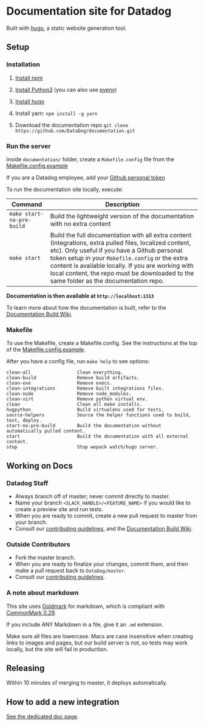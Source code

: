 # Documentation site for Datadog

Built with [hugo][1], a static website generation tool.

## Setup

### Installation

1. [Install npm][2]

2. [Install Python3][3] (you can also use [pyenv][4])

3. [Install hugo][12]

4. Install yarn: `npm install -g yarn`

5. Download the documentation repo `git clone https://github.com/DataDog/documentation.git`

### Run the server

Inside `documentation/` folder, create a `Makefile.config` file from the [Makefile.config.example][5]

If you are a Datadog employee, add your [Github personal token][6]

To run the documentation site locally, execute:

| Command                   | Description                                                                                                                                                                                                                             |
|---------------------------|-----------------------------------------------------------------------------------------------------------------------------------------------------------------------------------------------------------------------------------------|
| `make start-no-pre-build` | Build the lightweight version of the documentation with no extra content                                                                                                                                                                |
| `make start`              | Build the full documentation with all extra content (integrations, extra pulled files, localized content, etc). Only useful if you have a Github personal token setup in your `Makefile.config` or the extra content is available locally. If you are working with local content, the repo must be downloaded to the same folder as the documentation repo. |

**Documentation is then available at `http://localhost:1313`**

To learn more about how the documentation is built, refer to the [Documentation Build Wiki][7].

### Makefile

To use the Makefile, create a Makefile.config. See the instructions at the top of the [Makefile.config.example][5].

After you have a config file, run `make help` to see options:

```text
clean-all                 Clean everything.
clean-build               Remove build artifacts.
clean-exe                 Remove execs.
clean-integrations        Remove built integrations files.
clean-node                Remove node_modules.
clean-virt                Remove python virtual env.
clean                     Clean all make installs.
hugpython                 Build virtualenv used for tests.
source-helpers            Source the helper functions used to build, test, deploy.
start-no-pre-build        Build the documentation without automatically pulled content.
start                     Build the documentation with all external content.
stop                      Stop wepack watch/hugo server.
```

## Working on Docs

### Datadog Staff

* Always branch off of master; never commit directly to master.
* Name your branch `<SLACK_HANDLE>/<FEATURE_NAME>` if you would like to create a preview site and run tests.
* When you are ready to commit, create a new pull request to master from your branch.
* Consult our [contributing guidelines][8], and the [Documentation Build Wiki][7].

### Outside Contributors

* Fork the master branch.
* When you are ready to finalize your changes, commit them, and then make a pull request back to `DataDog/master`.
* Consult our [contributing guidelines][8].

### A note about markdown

This site uses [Goldmark][9] for markdown, which is compliant with [CommonMark 0.29][10].

If you include ANY Markdown in a file, give it an `.md` extension.

Make sure all files are lowercase. Macs are case insensitive when creating links to images and pages, but our build server is not, so tests may work locally, but the site will fail in production.

## Releasing

Within 10 minutes of merging to master, it deploys automatically.

## How to add a new integration

[See the dedicated doc page][11].

[1]: https://gohugo.io
[2]: https://nodejs.org/en/download/package-manager
[3]: https://www.python.org/downloads
[4]: https://github.com/pyenv/pyenv
[5]: https://github.com/DataDog/documentation/blob/master/Makefile.config.example
[6]: https://github.com/DataDog/documentation/wiki/Github-personal-token
[7]: https://github.com/DataDog/documentation/wiki/Documentation-Build
[8]: https://github.com/DataDog/documentation/blob/master/CONTRIBUTING.md
[9]: https://github.com/yuin/goldmark
[10]: https://spec.commonmark.org/0.29/
[11]: https://docs.datadoghq.com/developers/integrations
[12]: https://gohugo.io/getting-started/installing/
